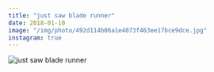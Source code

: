 ```yaml
---
title: "just saw blade runner"
date: 2018-01-10
image: "/img/photo/492d114b06a1e4073f463ee17bce9dce.jpg"
instagram: true
---
```


![just saw blade runner](/img/photo/492d114b06a1e4073f463ee17bce9dce.jpg)
